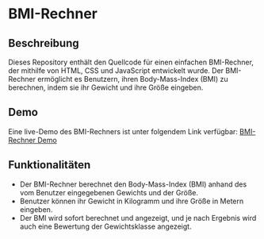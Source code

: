 # BMI-Rechner

## Beschreibung
Dieses Repository enthält den Quellcode für einen einfachen BMI-Rechner, der mithilfe von HTML, CSS und JavaScript entwickelt wurde. Der BMI-Rechner ermöglicht es Benutzern, ihren Body-Mass-Index (BMI) zu berechnen, indem sie ihr Gewicht und ihre Größe eingeben.

## Demo
Eine live-Demo des BMI-Rechners ist unter folgendem Link verfügbar: [BMI-Rechner Demo](https://yalcinkurt89.github.io/bmi_calculator/)

## Funktionalitäten
- Der BMI-Rechner berechnet den Body-Mass-Index (BMI) anhand des vom Benutzer eingegebenen Gewichts und der Größe.
- Benutzer können ihr Gewicht in Kilogramm und ihre Größe in Metern eingeben.
- Der BMI wird sofort berechnet und angezeigt, und je nach Ergebnis wird auch eine Bewertung der Gewichtsklasse angezeigt.
